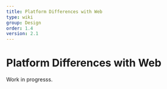 ```yaml
---
title: Platform Differences with Web
type: wiki
group: Design
order: 1.4
version: 2.1
---
```


# Platform Differences with Web

Work in progresss.
